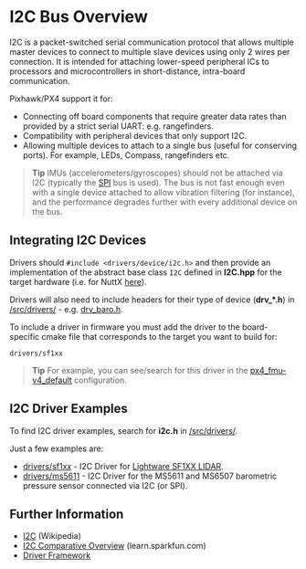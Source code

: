 # I2C Bus Overview

I2C is a packet-switched serial communication protocol that allows multiple master devices to connect to multiple slave devices using only 2 wires per connection. It is intended for attaching lower-speed peripheral ICs to processors and microcontrollers in short-distance, intra-board communication.

Pixhawk/PX4 support it for:

* Connecting off board components that require greater data rates than provided by a strict serial UART: e.g. rangefinders.
* Compatibility with peripheral devices that only support I2C.
* Allowing multiple devices to attach to a single bus (useful for conserving ports). For example, LEDs, Compass, rangefinders etc.

> **Tip** IMUs (accelerometers/gyroscopes) should not be attached via I2C (typically the [SPI](https://en.wikipedia.org/wiki/Serial_Peripheral_Interface_Bus) bus is used). The bus is not fast enough even with a single device attached to allow vibration filtering (for instance), and the performance degrades further with every additional device on the bus.

## Integrating I2C Devices

Drivers should `#include <drivers/device/i2c.h>` and then provide an implementation of the abstract base class `I2C` defined in **I2C.hpp** for the target hardware (i.e. for NuttX [here](https://github.com/PX4/Firmware/blob/master/src/lib/drivers/device/nuttx/I2C.hpp)).

Drivers will also need to include headers for their type of device (**drv_*.h**) in [/src/drivers/](https://github.com/PX4/Firmware/tree/master/src/drivers) - e.g. [drv_baro.h](https://github.com/PX4/Firmware/blob/master/src/drivers/drv_baro.h).

To include a driver in firmware you must add the driver to the board-specific cmake file that corresponds to the target you want to build for:

    drivers/sf1xx
    

> **Tip** For example, you can see/search for this driver in the [px4_fmu-v4_default](https://github.com/PX4/Firmware/blob/master/boards/px4/fmu-v4/default.cmake) configuration.

## I2C Driver Examples

To find I2C driver examples, search for **i2c.h** in [/src/drivers/](https://github.com/PX4/Firmware/tree/master/src/drivers).

Just a few examples are:

* [drivers/sf1xx](https://github.com/PX4/Firmware/tree/master/src/drivers/distance_sensor/sf1xx) - I2C Driver for [Lightware SF1XX LIDAR](https://docs.px4.io/master/en/sensor/sfxx_lidar.html).
* [drivers/ms5611](https://github.com/PX4/Firmware/tree/master/src/drivers/barometer/ms5611) - I2C Driver for the MS5611 and MS6507 barometric pressure sensor connected via I2C (or SPI).

## Further Information

* [I2C](https://en.wikipedia.org/wiki/I%C2%B2C) (Wikipedia)
* [I2C Comparative Overview](https://learn.sparkfun.com/tutorials/i2c) (learn.sparkfun.com)
* [Driver Framework](../middleware/drivers.md)